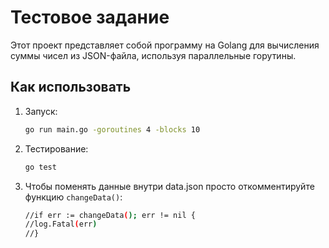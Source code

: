 # Тестовое задание

Этот проект представляет собой программу на Golang для вычисления суммы чисел из JSON-файла, используя параллельные горутины.

## Как использовать

1. Запуск:

   ```bash
   go run main.go -goroutines 4 -blocks 10

2. Тестирование:

   ```bash
   go test

3. Чтобы поменять данные внутри data.json просто откомментируйте функцию `changeData()`:

    ```bash
    //if err := changeData(); err != nil {
    //log.Fatal(err)
    //}
